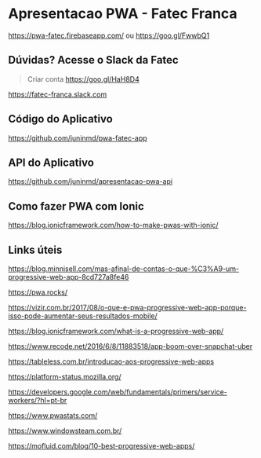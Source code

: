 # Apresentacao PWA - Fatec Franca

<https://pwa-fatec.firebaseapp.com/>
ou
<https://goo.gl/FwwbQ1>

## Dúvidas? Acesse o Slack da Fatec 
> Criar conta https://goo.gl/HaH8D4

https://fatec-franca.slack.com


## Código do Aplicativo

https://github.com/juninmd/pwa-fatec-app

## API do Aplicativo

https://github.com/juninmd/apresentacao-pwa-api

## Como fazer PWA com Ionic

https://blog.ionicframework.com/how-to-make-pwas-with-ionic/

## Links úteis

https://blog.minnisell.com/mas-afinal-de-contas-o-que-%C3%A9-um-progressive-web-app-8cd727a8fe46

https://pwa.rocks/

https://vizir.com.br/2017/08/o-que-e-pwa-progressive-web-app-porque-isso-pode-aumentar-seus-resultados-mobile/

https://blog.ionicframework.com/what-is-a-progressive-web-app/

https://www.recode.net/2016/6/8/11883518/app-boom-over-snapchat-uber

https://tableless.com.br/introducao-aos-progressive-web-apps

https://platform-status.mozilla.org/

https://developers.google.com/web/fundamentals/primers/service-workers/?hl=pt-br

https://www.pwastats.com/

https://www.windowsteam.com.br/

https://mofluid.com/blog/10-best-progressive-web-apps/
